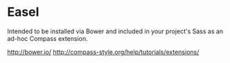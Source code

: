 # Easel

Intended to be installed via Bower and included in your project's Sass as an ad-hoc Compass extension.

http://bower.io/
http://compass-style.org/help/tutorials/extensions/
